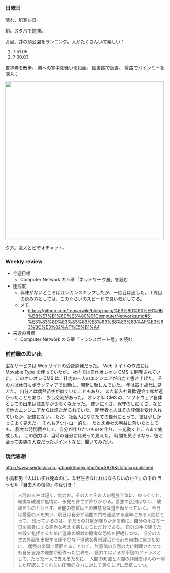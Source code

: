 ### 日曜日

晴れ、肌寒い日。

朝。スタバで勉強。

お昼、井の頭公園をランニング。人がたくさんいて楽しい：

1. 7:51.05
2. 7:30.03

吉祥寺を散歩。
弟への寒中見舞いを投函。
図書館で読書。
帰路でバインミーを購入：

<img src="https://i.imgur.com/a51JFcE.jpg" width="500">

夕方。友人とビデオチャット。

### Weekly review

- 今週目標
  - Computer Network の５章「ネットワーク層」を読む
- 達成度
  - 興味がないところはガンガンスキップしたが、一応目は通した。１周目の読み方としては、このぐらいのスピードで良い気がしてる。
  - メモ
    - https://github.com/toasa/wiki/blob/main/%E3%80%90%E6%9B%B8%E7%B1%8D%E3%80%91ComputerNetworks.md#5-%E3%83%8D%E3%83%83%E3%83%88%E3%83%AF%E3%83%BC%E3%82%AF%E5%B1%A4
- 来週の目標
  - Computer Network の６章「トランスポート層」を読む

### 前前職の思い出

主なサービスは Web サイトの受託開発だった。
Web サイトの作成には Movable Type を使っていたが、
社内では自作オレオレ CMS も開発されていた。
このオレオレ CMS は、社内の一人のエンジニアが自力で書き上げた。
その方は休日もボランティアで出勤し、開発に勤しんでいた。
年は四十歳代に見えた。
自分とは偶然苗字が似ていたこともあり、
また新入社員歓迎会で席が近かったこともあり、
少し交流があった。
オレオレ CMS の、ソフトウェア自体としての出来は残念ながら高くなかった。
使いにくさ、保守のしにくさ、などで他のエンジニアからは煙たがられていた。
開発者本人はその評価を受け入れていたか、記憶にない。
ただ、社会人になりたての自分にとって、彼は少しかっこよく見えた。
それもアウトロー的な。
たとえ会社の利益に背いたとしても、
膨大な時間費やして、自分が作りたいものを作り、
一応動くところまで完成した。
この腕力は、当時の自分には光って見えた。
時間を戻せるなら、彼と会って実装の大変だったポイントなど、聞いてみたい。

### 現代思想

http://www.seidosha.co.jp/book/index.php?id=3879&status=published

小島和男『人はいずれ死ぬのに、なぜ生きなければならないのか？』の中の
ラッセル『自由人の信仰』の孫引き：

> 人間の人生は短く、無力だ。その人とその人の種族全体に、ゆっくりと、
> 確実な破滅が無情に、予見も許さず降りかかる。善悪の区別はなく、
> 破壊をものともせず、全能の物質はその無慈悲な道を転がっていく。
> 今日は最愛の人を失い、明日は自分が暗闇の門を通過する運命にある人間にとって、
> 残っているのは、まだその打撃が降りかかる前に、自分の小さな一日を高貴にする高尚な考えを慈しむことだけである。
> 自分の手で建てた神殿で礼拝するために運命の奴隷の臆病な恐怖を拒絶しつつ、
> 自分の人生の外面を支配する理不尽な不道徳な専制政治から心を自由に保つために、
> 偶然の帝国に落胆することなく、無意識の自然の力に蹂躙されつつも自分自身の理想が形作った世界を、
> 疲れてはいるが不屈のアトラスとして、たった一人で支えるために、
> 人間の知識と人間の非難をほんの一瞬しか容認してくれない圧倒的な力に対して誇らしげに反抗しつつ。
